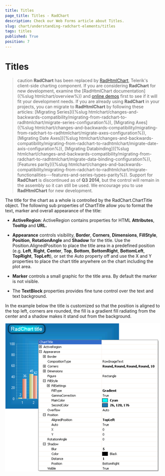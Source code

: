 ```yaml
---
title: Titles
page_title: Titles - RadChart
description: Check our Web Forms article about Titles.
slug: chart/understanding-radchart-elements/titles
tags: titles
published: True
position: 7
---
```


# Titles

>caution  **RadChart** has been replaced by [RadHtmlChart](https://www.telerik.com/products/aspnet-ajax/html-chart.aspx), Telerik's client-side charting component. If you are considering **RadChart** for new development, examine the [RadHtmlChart documentation]({%slug htmlchart/overview%}) and [online demos](https://demos.telerik.com/aspnet-ajax/htmlchart/examples/overview/defaultcs.aspx) first to see if it will fit your development needs. If you are already using **RadChart** in your projects, you can migrate to **RadHtmlChart** by following these articles: [Migrating Series]({%slug htmlchart/changes-and-backwards-compatibility/migrating-from-radchart-to-radhtmlchart/migrate-series-configuration%}), [Migrating Axes]({%slug htmlchart/changes-and-backwards-compatibility/migrating-from-radchart-to-radhtmlchart/migrate-axes-configuration%}), [Migrating Date Axes]({%slug htmlchart/changes-and-backwards-compatibility/migrating-from-radchart-to-radhtmlchart/migrate-date-axis-configuration%}), [Migrating Databinding]({%slug htmlchart/changes-and-backwards-compatibility/migrating-from-radchart-to-radhtmlchart/migrate-data-binding-configuration%}), [Features parity]({%slug htmlchart/changes-and-backwards-compatibility/migrating-from-radchart-to-radhtmlchart/migrate-functionalities---features-and-series-types-parity%}). Support for **RadChart** is discontinued as of **Q3 2014**, but the control will remain in the assembly so it can still be used. We encourage you to use **RadHtmlChart** for new development.

The title for the chart as a whole is controlled by the RadChart.ChartTitle object. The following sub properties of ChartTitle allow you to format the text, marker and overall appearance of the title:

* **ActiveRegion**: ActiveRegion contains properties for HTML **Attributes**, **Tooltip** and **URL.**

* **Appearance** controls visibility, **Border**, **Corners**, **Dimensions**, **FillStyle**, **Position**, **RotationAngle** and **Shadow** for the title. Use the Position.AlignedPosition to place the title area in a predefined position (e.g. **Left**, **Right**, **Center**, **Top**, **Bottom**, **BottomRight**, **BottomLeft**, **TopRight**, **TopLeft**), or set the Auto property off and use the X and Y properties to place the chart title anywhere on the chart including the plot area.

* **Marker** controls a small graphic for the title area. By default the marker is not visible.

* The **TextBlock** properties provides fine tune control over the text and text background.

In the example below the title is customized so that the position is aligned to the top left, corners are rounded, the fill is a gradient fill radiating from the center and a shadow makes it stand out from the background.

![RadChart Title](images/radchart-understandingelements016.png)
